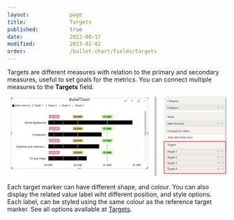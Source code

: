 ```yaml
---
layout:             page
title:              Targets
published:          true
date:               2022-08-17
modified:           2023-02-02
order:              /bullet-chart/fields/targets
---
```

Targets are different measures with relation to the primary and secondary measures, useful to set goals for the metrics. You can connect multiple measures to the **Targets** field.

<img src="images/targets.png" width="700">

Each target marker can have different shape, and colour. You can also display the related value label wiht different position, and style options. Each label, can be styled using the same colour as the reference target marker. See all options available at [Targets](./../options/targets/index.md).

